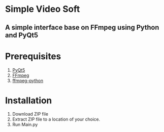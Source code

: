 # Simple Video Soft
## A simple interface base on FFmpeg using Python and PyQt5
# Prerequisites
1. [PyQt5](https://riverbankcomputing.com/software/pyqt/download)
2. [FFmpeg](https://ffmpeg.org/download.html)
3. [ffmpeg-python](https://pypi.org/project/ffmpeg-python/)
# Installation
1. Download ZIP file
2. Extract ZIP file to a location of your choice.
3. Run Main.py
